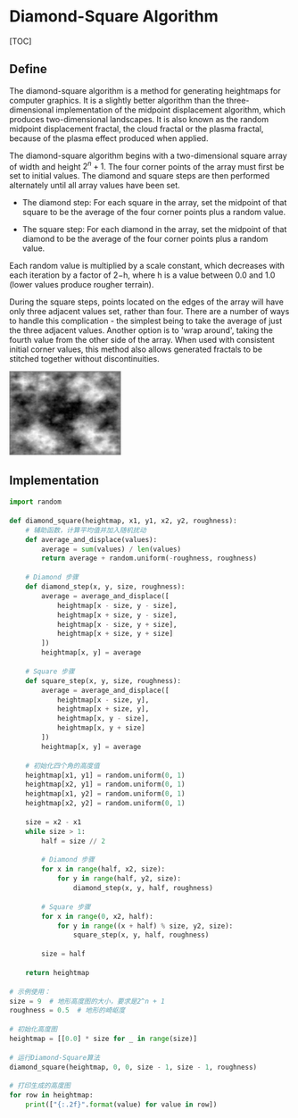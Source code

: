 # Diamond-Square Algorithm

[TOC]

## Define

The diamond-square algorithm is a method for generating heightmaps for computer graphics. It is a slightly better algorithm than the three-dimensional implementation of the midpoint displacement algorithm, which produces two-dimensional landscapes. It is also known as the random midpoint displacement fractal, the cloud fractal or the plasma fractal, because of the plasma effect produced when applied.

The diamond-square algorithm begins with a two-dimensional square array of width and height $2^n + 1$. The four corner points of the array must first be set to initial values. The diamond and square steps are then performed alternately until all array values have been set.

- The diamond step: For each square in the array, set the midpoint of that square to be the average of the four corner points plus a random value.

- The square step: For each diamond in the array, set the midpoint of that diamond to be the average of the four corner points plus a random value.

Each random value is multiplied by a scale constant, which decreases with each iteration by a factor of 2−h, where h is a value between 0.0 and 1.0 (lower values produce rougher terrain).

During the square steps, points located on the edges of the array will have only three adjacent values set, rather than four. There are a number of ways to handle this complication - the simplest being to take the average of just the three adjacent values. Another option is to 'wrap around', taking the fourth value from the other side of the array. When used with consistent initial corner values, this method also allows generated fractals to be stitched together without discontinuities.

![img](assets/200px-Plasmafractal.gif)

## Implementation

```python
import random

def diamond_square(heightmap, x1, y1, x2, y2, roughness):
    # 辅助函数，计算平均值并加入随机扰动
    def average_and_displace(values):
        average = sum(values) / len(values)
        return average + random.uniform(-roughness, roughness)

    # Diamond 步骤
    def diamond_step(x, y, size, roughness):
        average = average_and_displace([
            heightmap[x - size, y - size],
            heightmap[x + size, y - size],
            heightmap[x - size, y + size],
            heightmap[x + size, y + size]
        ])
        heightmap[x, y] = average

    # Square 步骤
    def square_step(x, y, size, roughness):
        average = average_and_displace([
            heightmap[x - size, y],
            heightmap[x + size, y],
            heightmap[x, y - size],
            heightmap[x, y + size]
        ])
        heightmap[x, y] = average

    # 初始化四个角的高度值
    heightmap[x1, y1] = random.uniform(0, 1)
    heightmap[x2, y1] = random.uniform(0, 1)
    heightmap[x1, y2] = random.uniform(0, 1)
    heightmap[x2, y2] = random.uniform(0, 1)

    size = x2 - x1
    while size > 1:
        half = size // 2

        # Diamond 步骤
        for x in range(half, x2, size):
            for y in range(half, y2, size):
                diamond_step(x, y, half, roughness)

        # Square 步骤
        for x in range(0, x2, half):
            for y in range((x + half) % size, y2, size):
                square_step(x, y, half, roughness)

        size = half

    return heightmap

# 示例使用：
size = 9  # 地形高度图的大小，要求是2^n + 1
roughness = 0.5  # 地形的崎岖度

# 初始化高度图
heightmap = [[0.0] * size for _ in range(size)]

# 运行Diamond-Square算法
diamond_square(heightmap, 0, 0, size - 1, size - 1, roughness)

# 打印生成的高度图
for row in heightmap:
    print(["{:.2f}".format(value) for value in row])

```

